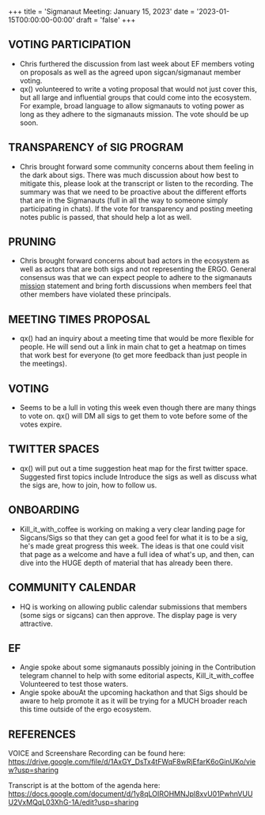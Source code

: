 +++
title = 'Sigmanaut Meeting: January 15, 2023'
date = '2023-01-15T00:00:00-00:00'
draft = 'false'
+++

## VOTING PARTICIPATION
- Chris furthered the discussion from last week about EF members voting on proposals as well as the agreed upon sigcan/sigmanaut member voting. 
- qx() volunteered to write a voting proposal that would not just cover this, but all large and influential groups that could come into the ecosystem. For example, broad language to allow sigmanauts to voting power as long as they adhere to the sigmanauts mission. The vote should be up soon.

## TRANSPARENCY of SIG PROGRAM
- Chris brought forward some community concerns about them feeling in the dark about sigs. There was much discussion about how best to mitigate this, please look at the transcript or listen to the recording. The summary was that we need to be proactive about the different efforts that are in the Sigmanauts (full in all the way to someone simply participating in chats). If the vote for transparency and posting meeting notes public is passed, that should help a lot as well. 

## PRUNING
- Chris brought forward concerns about bad actors in the ecosystem as well as actors that are both sigs and not representing the ERGO. General consensus was that we can expect people to adhere to the sigmanauts [mission](../mission) statement and bring forth discussions when members feel that other members have violated these principals. 

## MEETING TIMES PROPOSAL
- qx() had an inquiry about a meeting time that would be more flexible for people. He will send out a link in main chat to get a heatmap on times that work best for everyone (to get more feedback than just people in the meetings).

## VOTING
- Seems to be a lull in voting this week even though there are many things to vote on. qx() will DM all sigs to get them to vote before some of the votes expire. 

## TWITTER SPACES
- qx() will put out a time suggestion heat map for the first twitter space. Suggested first topics include Introduce the sigs as well as discuss what the sigs are, how to join, how to follow us. 

## ONBOARDING
- Kill_it_with_coffee is working on making a very clear landing page for Sigcans/Sigs so that they can get a good feel for what it is to be a sig, he's made great progress this week. The ideas is that one could visit that page as a welcome and have a full idea of what's up, and then, can dive into the HUGE depth of material that has already been there. 

## COMMUNITY CALENDAR
- HQ is working on allowing public calendar submissions that members (some sigs or sigcans) can then approve. The display page is very attractive. 

## EF
- Angie spoke about some sigmanauts possibly joining in the Contribution telegram channel to help with some editorial aspects, Kill_it_with_coffee Volunteered to test those waters. 
- Angie spoke abouAt the upcoming hackathon and that Sigs should be aware to help promote it as it will be trying for a MUCH broader reach this time outside of the ergo ecosystem.

## REFERENCES

VOICE and Screenshare Recording can be found here: https://drive.google.com/file/d/1AxGY_DsTx4tFWqF8wRjEfarK6oGinUKo/view?usp=sharing

Transcript is at the bottom of the agenda here: https://docs.google.com/document/d/1y8qLOIROHMNJpl8xvU01PwhnVUUU2VxMQqL03XhG-1A/edit?usp=sharing
